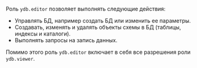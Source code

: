 Роль `ydb.editor` позволяет выполнять следующие действия:

* Управлять БД, например создать БД или изменить ее параметры.
* Создавать, изменять и удалять объекты схемы в БД (таблицы, индексы и каталоги).
* Выполнять запросы на запись данных.

Помимо этого роль `ydb.editor` включает в себя все разрешения роли `ydb.viewer`.
